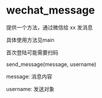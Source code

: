 # wechat_message

提供一个方法，通过微信给 xx 发消息

具体使用方法见main

首次登陆可能需要扫码

send_message(message, username)

message: 消息内容

username: 发送对象

